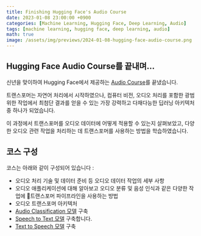 ```yaml
---
title: Finishing Hugging Face's Audio Course
date: 2023-01-08 23:00:00 +0900
categories: [Machine Learning, Hugging Face, Deep Learning, Audio]
tags: [machine learning, hugging face, deep learning, audio]
math: true
image: /assets/img/previews/2024-01-08-hugging-face-audio-course.png
---
```


## Hugging Face Audio Course를 끝내며...

신년을 맞이하여 Hugging Face에서 제공하는 [Audio Course](https://huggingface.co/learn/audio-course/)를 끝냈습니다.

트랜스포머는 자연어 처리에서 시작하였으나, 컴퓨터 비전, 오디오 처리를 포함한 광범위한 작업에서 최첨단 결과를 얻을 수 있는 가장 강력하고 다재다능한 딥러닝 아키텍처 중 하나가 되었습니다.

이 과정에서 트랜스포머를 오디오 데이터에 어떻게 적용할 수 있는지 살펴보았고, 다양한 오디오 관련 작업을 처리하는 데 트랜스포머를 사용하는 방법을 학습하였습니다.

## 코스 구성

코스는 아래와 같이 구성되어 있습니다 :

* 오디오 처리 기술 및 데이터 준비 등 오디오 데이터 작업의 세부 사항
* 오디오 애플리케이션에 대해 알아보고 오디오 분류 및 음성 인식과 같은 다양한 작업에 🤗트랜스포머 파이프라인을 사용하는 방법
* 오디오 트랜스포머 아키텍처
* [Audio Classification 모델](https://huggingface.co/tranquil-morning/ast-finetuned-audioset-10-10-0.4593-finetuned-gtzan) 구축
* [Speech to Text 모델](https://huggingface.co/tranquil-morning/whisper-tiny-en) 구축합니다.
* [Text to Speech 모델](https://huggingface.co/tranquil-morning/speecht5_finetuned_voxpopuli_it) 구축



